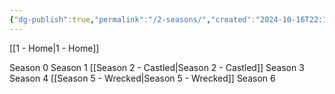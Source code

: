 ```yaml
---
{"dg-publish":true,"permalink":"/2-seasons/","created":"2024-10-16T22:18:06.645-05:00","updated":"2024-10-16T23:21:53.086-05:00"}
---
```


[[1 - Home\|1 - Home]]

Season 0
Season 1
[[Season 2 - Castled\|Season 2 - Castled]]
Season 3
Season 4
[[Season 5 - Wrecked\|Season 5 - Wrecked]]
Season 6